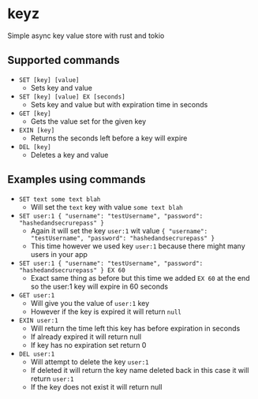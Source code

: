 # keyz
Simple async key value store with rust and tokio

## Supported commands

- ```SET [key] [value]```
  - Sets key and value
- ```SET [key] [value] EX [seconds]```
  - Sets key and value but with expiration time in seconds
- ```GET [key]```
  - Gets the value set for the given key
- ```EXIN [key]```
  - Returns the seconds left before a key will expire
- ```DEL [key]```
  - Deletes a key and value

## Examples using commands
- ```SET text some text blah```
  - Will set the ```text``` key with value ```some text blah```
- ```SET user:1 { "username": "testUsername", "password": "hashedandsecrurepass" }```
  - Again it will set the key ```user:1``` wit value ```{ "username": "testUsername", "password": "hashedandsecrurepass" }```
  - This time however we used key ```user:1``` because there might many users in your app
- ```SET user:1 { "username": "testUsername", "password": "hashedandsecrurepass" } EX 60```
  - Exact same thing as before but this time we added ```EX 60``` at the end so the user:1 key will expire in 60 seconds
- ```GET user:1```
  - Will give you the value of ```user:1``` key
  - However if the key is expired it will return ```null```
- ```EXIN user:1```
  - Will return the time left this key has before expiration in seconds
  - If already expired it will return null
  - If key has no expiration set return 0
- ```DEL user:1```
  - Will attempt to delete the key ```user:1```
  - If deleted it will return the key name deleted back in this case it will return ```user:1```
  - If the key does not exist it will return null
